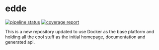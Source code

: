 # edde

[![pipeline status](https://git.x32.cz/edde-framework/edde/badges/master/pipeline.svg)](https://git.x32.cz/edde-framework/edde/commits/master)
[![coverage report](https://git.x32.cz/edde-framework/edde/badges/master/coverage.svg)](https://git.x32.cz/edde-framework/edde/commits/master)

This is a new repository updated to use Docker as the base platform and holding all the cool stuff as
the initial homepage, documentation and generated api.
